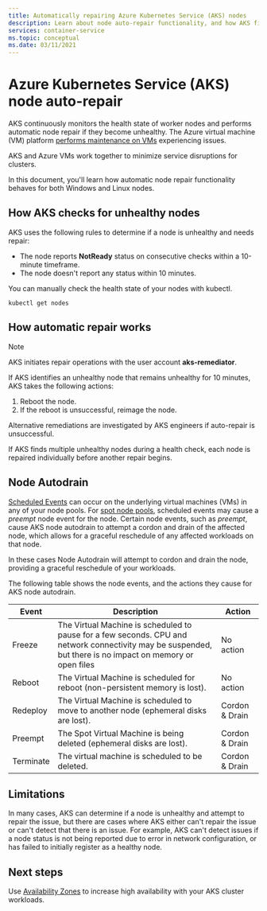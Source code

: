 ```yaml
---
title: Automatically repairing Azure Kubernetes Service (AKS) nodes 
description: Learn about node auto-repair functionality, and how AKS fixes broken worker nodes.
services: container-service
ms.topic: conceptual
ms.date: 03/11/2021
---
```


# Azure Kubernetes Service (AKS) node auto-repair

AKS continuously monitors the health state of worker nodes and performs automatic node repair if they become unhealthy. The Azure virtual machine (VM) platform [performs maintenance on VMs][vm-updates] experiencing issues. 

AKS and Azure VMs work together to minimize service disruptions for clusters.

In this document, you'll learn how automatic node repair functionality behaves for both Windows and Linux nodes. 

## How AKS checks for unhealthy nodes

AKS uses the following rules to determine if a node is unhealthy and needs repair: 
* The node reports **NotReady** status on consecutive checks within a 10-minute timeframe.
* The node doesn't report any status within 10 minutes.

You can manually check the health state of your nodes with kubectl.

```
kubectl get nodes
```

## How automatic repair works

> [!Note]
> AKS initiates repair operations with the user account **aks-remediator**.

If AKS identifies an unhealthy node that remains unhealthy for 10 minutes, AKS takes the following actions:

1. Reboot the node.
1. If the reboot is unsuccessful, reimage the node.

Alternative remediations are investigated by AKS engineers if auto-repair is unsuccessful. 

If AKS finds multiple unhealthy nodes during a health check, each node is repaired individually before another repair begins.


## Node Autodrain
[Scheduled Events][scheduled-events] can occur on the underlying virtual machines (VMs) in any of your node pools. For [spot node pools][spot-node-pools], scheduled events may cause a *preempt* node event for the node. Certain node events, such as  *preempt*, cause AKS node autodrain to attempt a cordon and drain of the affected node, which allows for a graceful reschedule of any affected workloads on that node.

In these cases Node Autodrain will attempt to cordon and drain the node, providing a graceful reschedule of your workloads.  

The following table shows the node events, and the actions they cause for AKS node autodrain.

| Event | Description |   Action   |
| --- | --- | --- |
| Freeze | The Virtual Machine is scheduled to pause for a few seconds. CPU and network connectivity may be suspended, but there is no impact on memory or open files  | No action |
| Reboot | The Virtual Machine is scheduled for reboot (non-persistent memory is lost). | No action | 
| Redeploy | The Virtual Machine is scheduled to move to another node (ephemeral disks are lost). | Cordon & Drain |
| Preempt | The Spot Virtual Machine is being deleted (ephemeral disks are lost). | Cordon & Drain |
| Terminate | The virtual machine is scheduled to be deleted.| Cordon & Drain |



## Limitations

In many cases, AKS can determine if a node is unhealthy and attempt to repair the issue, but there are cases where AKS either can't repair the issue or can't detect that there is an issue. For example, AKS can't detect issues if a node status is not being reported due to error in network configuration, or has failed to initially register as a healthy node.

## Next steps

Use [Availability Zones][availability-zones] to increase high availability with your AKS cluster workloads.

<!-- LINKS - External -->
<!-- LINKS - Internal -->
[availability-zones]: ./availability-zones.md
[vm-updates]: ../virtual-machines/maintenance-and-updates.md
[scheduled-events]: ../virtual-machines/linux/scheduled-events.md
[spot-node-pools]: spot-node-pool.md
